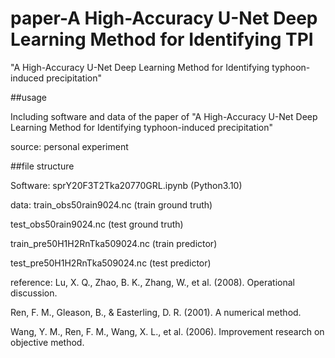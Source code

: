 # paper-A High-Accuracy U-Net Deep Learning Method for Identifying TPI
"A High-Accuracy U-Net Deep Learning Method for Identifying typhoon-induced precipitation"

##usage

Including software and data of the paper of "A High-Accuracy U-Net Deep Learning Method for Identifying typhoon-induced precipitation"

source: personal experiment

##file structure

Software: 
   sprY20F3T2Tka20770GRL.ipynb (Python3.10)

data:
   train_obs50rain9024.nc (train ground truth)
   
   test_obs50rain9024.nc (test ground truth)
   
   train_pre50H1H2RnTka509024.nc (train predictor)
   
   test_pre50H1H2RnTka509024.nc (test predictor)

reference:
   Lu, X. Q., Zhao, B. K., Zhang, W., et al. (2008). Operational discussion.
   
   Ren, F. M., Gleason, B., & Easterling, D. R. (2001). A numerical method.
   
   Wang, Y. M., Ren, F. M., Wang, X. L., et al. (2006). Improvement research on objective method.
   

